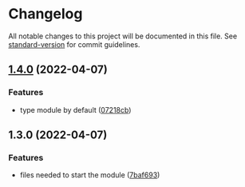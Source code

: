 # Changelog

All notable changes to this project will be documented in this file. See [standard-version](https://github.com/conventional-changelog/standard-version) for commit guidelines.

## [1.4.0](https://github.com/Paker30/easy-start/compare/v1.3.0...v1.4.0) (2022-04-07)


### Features

* type module by default ([07218cb](https://github.com/Paker30/easy-start/commit/07218cbb94e48e27e9811ffb0040cec5b0664372))

## 1.3.0 (2022-04-07)


### Features

* files needed to start the module ([7baf693](https://github.com/Paker30/easy-start/commit/7baf693d3ec669e652b7169043195e4fa1e166c8))

